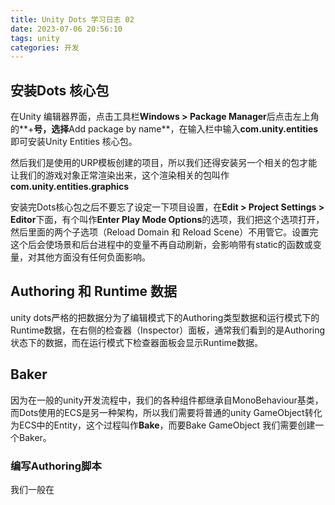 ```yaml
---
title: Unity Dots 学习日志 02
date: 2023-07-06 20:56:10
tags: unity
categories: 开发
---
```


## 安装Dots 核心包

在Unity 编辑器界面，点击工具栏**Windows > Package Manager**后点击左上角的**+**号，选择**Add package by name**，在输入栏中输入**com.unity.entities**即可安装Unity Entities 核心包。

然后我们是使用的URP模板创建的项目，所以我们还得安装另一个相关的包才能让我们的游戏对象正常渲染出来，这个渲染相关的包叫作**com.unity.entities.graphics**

安装完Dots核心包之后不要忘了设定一下项目设置，在**Edit > Project Settings > Editor**下面，有个叫作**Enter Play Mode Options**的选项，我们把这个选项打开，然后里面的两个子选项（Reload Domain 和 Reload Scene）不用管它。设置完这个后会使场景和后台进程中的变量不再自动刷新，会影响带有static的函数或变量，对其他方面没有任何负面影响。

## Authoring 和 Runtime 数据

unity dots严格的把数据分为了编辑模式下的Authoring类型数据和运行模式下的Runtime数据，在右侧的检查器（Inspector）面板，通常我们看到的是Authoring状态下的数据，而在运行模式下检查器面板会显示Runtime数据。

## Baker

因为在一般的unity开发流程中，我们的各种组件都继承自MonoBehaviour基类，而Dots使用的ECS是另一种架构，所以我们需要将普通的unity GameObject转化为ECS中的Entity，这个过程叫作**Bake**，而要Bake GameObject 我们需要创建一个Baker。

### 编写Authoring脚本

我们一般在
